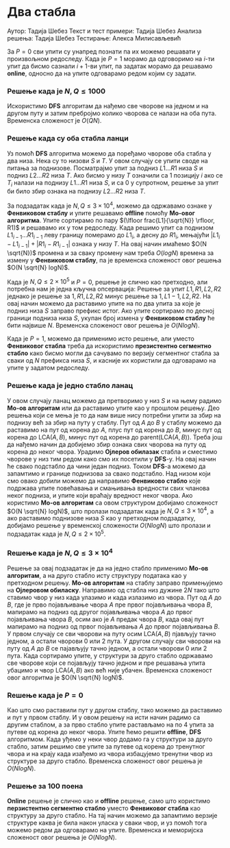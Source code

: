 # Два стабла

Аутор: Тадија Шебез
Текст и тест примери: Тадија Шебез
Анализа решења: Тадија Шебез
Тестирање: Алекса Милисављевић

За $P=0$ сви упити су унапред познати па их можемо решавати у произвољном редоследу. Када је $P=1$ морамо да одговоримо на $i$-ти упит да бисмо сазнали $i+1$-ви упит, па задатак морамо да решавамо **online**, односно да на упите одговарамо редом којим су задати.

### Решење када је $N, Q \leq 1000$

Искористимо **DFS** алгоритам да нађемо све чворове на једном и на другом путу и затим пребројмо колико чворова се налази на оба пута. Временска сложеност је $O(QN)$.

### Решење када су оба стабла ланци

Уз помоћ **DFS** алгоритма можемо да поређамо чворове оба стабла у два низа. Нека су то низови $S$ и $T$. У овом случају се упити своде на питања за поднизове. Посматрајмо упит за подниз $L1 \dots R1$ низа $S$ и подниз $L2 \dots R2$ низа $T$. Ако бисмо у низу $T$ означили са 1 позицију $i$ ако се $T_i$ налази на поднизу $L1 \dots R1$ низа $S$, и са 0 у супротном, решење за упит би било збир ознака на поднизу $L2 \dots R2$ низа $T$. 

За подзадатак када је $N, Q \leq 3 \times 10^4$, можемо да одржавамо ознаке у **Фенвиковом стаблу** и упите решавамо **offline** помоћу **Мо-овог алгоритма**. Упите сортирамо по пару $(\lfloor frac{L1}{\sqrt{N}} \rfloor, R1)$ и решавамо их у том редоследу. Када решимо упит са поднизом $L1_{i-1} \dots R1_{i-1}$ леву границу померамо до $L1_i$, а десну до $R1_i$, мењајући $|L1_i-L1_{i-1}|+|R1_i-R1_{i-1}|$ ознака у низу $T$. На овај начин имаћемо $O(N \sqrt{N})$ промена и за сваку промену нам треба $O(logN)$ времена за измену у **Фенвиковом стаблу**, па је временска сложеност овог решења $O(N \sqrt{N} logN)$.


Када је $N, Q \leq 2 \times 10^5$ и $P=0$, решење је слично као претходно, али потребна нам је једна кључна опсервација: Решење за упит $L1, R1, L2, R2$ једнако је решење за $1, R1, L2, R2$ минус решење за $1, L1-1, L2, R2$. На овај начин можемо да раставимо упите на по два упита за које је подниз низа $S$ заправо префикс истог. Ако упите сортирамо по десној граници подниза низа $S$, укупан број измена у **Фенвиковом стаблу** ће бити највише $N$. Временска сложеност овог решења је $O(NlogN)$.


Када је $P=1$, можемо да применимо исто решење, али уместо **Фенвиковог стабла** треба да искористимо **презистентно сегментно стабло** како бисмо могли да сачувамо по верзију сегментног стабла за сваки од $N$ префикса низа $S$, и касније их користили да одговарамо на упите у задатом редоследу.

### Решење када је једно стабло ланац

У овом случају ланац можемо да претворимо у низ $S$ и на њему радимо **Мо-ов алгоритам** или да раставимо упите као у прошлом решењу. Део решења који се мења је то да нам више нису потребни упити за збир на поднизу већ за збир на путу у стаблу. Пут од $A$ до $B$ у стаблу можемо да раставимо на пут од корена до $A$, плус пут од корена до $B$, минус пут од корена до $\text{LCA}(A,B)$, минус пут од корена до $\text{parent}(\text{LCA}(A,B))$. Треба још да нађемо начин да добијемо збир ознака свих чворова на путу од корена до неког чвора. Урадимо **Ојлеров обилазак** стабла и сместимо чворове у низ тим редом како смо их посетили у **DFS**-у. На овај начин ће свако подстабло да чини један подниз. Током **DFS**-а можемо да запамтимо и границе поднизова за свако подстабло. Над низом који смо овако добили можемо да направимо **Фенвиково стабло** које подржава упите повећавања и смањивања вредности свих чланова неког подниза, и упите који враћају вредност неког чвора. Ако користимо **Мо-ов алгоритам** са овом структуром добијамо сложеност $O(N \sqrt{N} logN)$, што пролази подзадатак када је $N, Q \leq 3 \times 10^4$, а ако раставимо поднизове низа $S$ као у претходном подзадатку, добијамо решење у временској сложености $O(NlogN)$ што пролази и подзадатак када је $N, Q \leq 2 \times 10^5$.

### Reшење када је $N, Q \leq 3 \times 10^4$

Решење за овај подзадатак је да на једно стабло применимо **Мо-ов алгоритам**, а на друго стабло исту структуру података као у претходном решењу. **Мо-ов алгоритам** на стаблу заправо примењујемо на **Ојлеровом обиласку**. Направимо од стабла низ дужине $2N$ тако што ставимо чвор у низ када улазимо и када излазимо из чвора. Пут од $A$ до $B$, где је прво појављивање чвора $A$ пре првог појављивања чвора $B$, мапирамо на подниз од другог појављивања чвора $A$ до првог појављивања чвора $B$, осим ако је $A$ предак чвора $B$, када овај пут мапирамо на подниз од првог појављивања $A$ до првог појављивања $B$. У првом случају се сви чворови на путу осим $\text{LCA}(A, B)$ пјављују тачно једном, а остали чворови 0 или 2 пута. У другом случају сви чворови на путу од $A$ до $B$ се пајављују тачно једном, а остали чворови 0 или 2 пута. Када сортирамо упите, у структури за друго стабло одржавамо све чворове који се појављују тачно једном и пре решавања упита убацимо и чвор $\text{LCA}(A, B)$ ако већ није убачен. Временска сложеност овог алгоритма је $O(N \sqrt{N} logN)$.

### Reшење када је $P=0$

Као што смо раставили пут у другом стаблу, тако можемо да раставимо и пут у првом стаблу. И у овом решењу на исти начин радимо са другим стаблом, а за прво стабло упите растављамо на по 4 упита за путеве од корена до неког чвора. Упите ћемо решити **offline**, **DFS** алгоритмом. Када уђемо у неки чвор додамо га у структури за друго стабло, затим решимо све упите за путеве од корена до тренутног чвора и на крају када изађемо из чвора избацујемо тренутни чвор из структуре за друго стабло. Временска сложеност овог решења је $O(NlogN)$.

### Решење за 100 поена

**Online** решење је слично као и **offline** решење, само што користимо **перзистентно сегментно стабло** уместо **Фенвиковог стабла** као структуру за друго стабло. На тај начин можемо да запамтимо верзије структуре каква је била након уласка у сваки чвор, и уз помоћ тога можемо редом да одговарамо на упите. Временска и меморијска сложеност овог решења је $O(NlogN)$.
